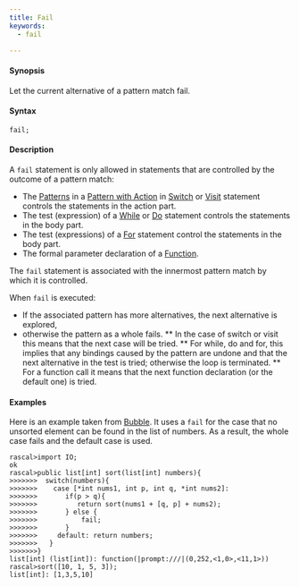 ```yaml
---
title: Fail
keywords:
  - fail

---
```


#### Synopsis

Let the current alternative of a pattern match fail.

#### Syntax

`fail;`

#### Description

A `fail` statement is only allowed in statements that are controlled by the outcome of a pattern match:

*  The [Patterns](../../../Rascal/Patterns/) in a [Pattern with Action](../../../Rascal/Expressions/Visit/PatternWithAction/) in [Switch](../../../Rascal/Statements/Switch/) or [Visit](../../../Rascal/Statements/Visit/) statement controls the statements in the action part.
*  The test (expression) of a [While](../../../Rascal/Statements/While/) or [Do](../../../Rascal/Statements/Do/) statement controls the statements in the body part.
*  The test (expressions) of a [For](../../../Rascal/Statements/For/) statement control the statements in the body part.
*  The formal parameter declaration of a [Function](../../../Rascal/Declarations/Function/).


The `fail` statement is associated with the innermost pattern match by which it is controlled.

When `fail` is executed:

*  If the associated pattern has more alternatives, the next alternative is explored,
*  otherwise the pattern as a whole fails. 
   ** In the case of switch or visit this means that the next case will be tried.
   ** For while, do and for, this implies that any bindings caused by the pattern are undone and that the next 
      alternative in the test is tried; otherwise the loop is terminated.
   ** For a function call it means that the next function declaration (or the default one) is tried.

#### Examples

Here is an example taken from [Bubble](../../../Recipes/Basic/Bubble/). 
It uses a `fail` for the case that no unsorted element can be found in the list of numbers.
As a result, the whole case fails and the default case is used.

```rascal-shell 
rascal>import IO;
ok
rascal>public list[int] sort(list[int] numbers){
>>>>>>>  switch(numbers){
>>>>>>>    case [*int nums1, int p, int q, *int nums2]:
>>>>>>>       if(p > q){
>>>>>>>          return sort(nums1 + [q, p] + nums2);
>>>>>>>       } else {
>>>>>>>       	  fail;
>>>>>>>       }
>>>>>>>     default: return numbers;
>>>>>>>   }
>>>>>>>}
list[int] (list[int]): function(|prompt:///|(0,252,<1,0>,<11,1>))
rascal>sort([10, 1, 5, 3]);
list[int]: [1,3,5,10]
```


